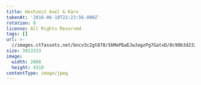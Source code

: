 ```yaml
---
title: Hochzeit Axel & Karo
takenAt: '2016-06-10T22:23:56.000Z'
rotation: 0
license: All Rights Reserved
tags: []
url: >-
  //images.ctfassets.net/bncv3c2gt878/5bMePEwEJwJagzPg7GatxD/8c90b3d232bc7411c77c17c8379c96eb/hochzeit-axel--karo_28100176071_o
size: 3023333
image:
  width: 2868
  height: 4310
contentType: image/jpeg
---
```


